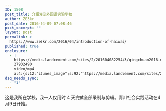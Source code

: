 ```yaml
---
ID: 1508
post_title: 介绍海淀外国语实验学校
author: ZE3kr
post_date: 2016-04-09 07:08:46
post_excerpt: ""
layout: post
permalink: >
  https://www.ze3kr.com/2016/04/introduction-of-haiwai/
published: true
enclosure:
  - |
    https://media.landcement.com/sites/2/20160408225443/qingchuan2016.mp4
    27932490
    video/mp4
    a:4:{s:12:"itunes_image";s:92:"https://media.landcement.com/sites/2/20160409070332/%E4%BB%8B%E7%BB%8D%E6%B5%B7%E5%A4%96.jpg";s:5:"image";s:92:"https://media.landcement.com/sites/2/20160409070332/%E4%BB%8B%E7%BB%8D%E6%B5%B7%E5%A4%96.jpg";s:8:"webm_src";s:70:"https://media.landcement.com/sites/2/20160408225344/qingchuan2016.webm";s:11:"webm_length";d:27419799;}
dsq_needs_sync:
  - "1"
---
```

这是我所在学校，我一人仅用时 4 天完成全部录制与剪辑。青川社会实践活动在4月9日开始。